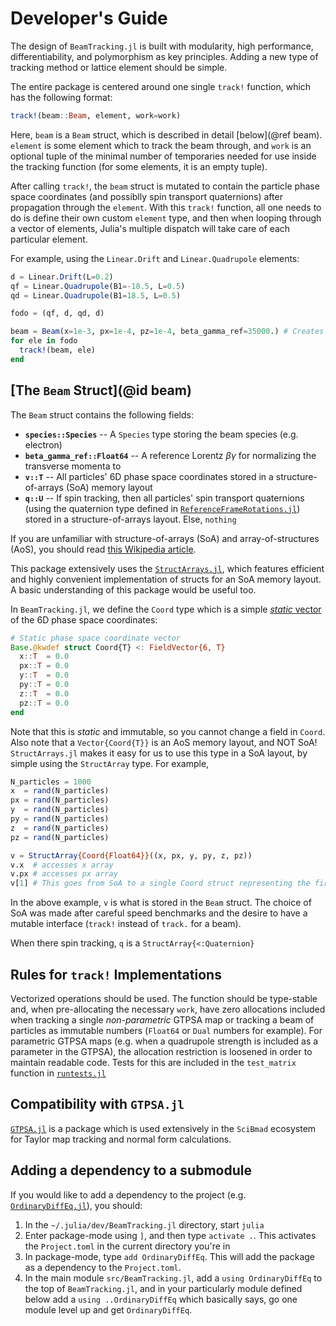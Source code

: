 # Developer's Guide

The design of `BeamTracking.jl` is built with modularity, high performance, differentiability, and polymorphism as key principles. Adding a new type of tracking method or lattice element should be simple.

The entire package is centered around one single `track!` function, which has the following format:

```julia
track!(beam::Beam, element, work=work)
```

Here, `beam` is a `Beam` struct, which is described in detail [below](@ref beam). `element` is some element which to track the beam through, and `work` is an optional tuple of the minimal number of temporaries needed for use inside the tracking function (for some elements, it is an empty tuple). 

After calling `track!`, the `beam` struct is mutated to contain the particle phase space coordinates (and possiblly spin transport quaternions) after propagation through the `element`. With this `track!` function, all one needs to do is define their own custom `element` type, and then when looping through a vector of elements, Julia's multiple dispatch will take care of each particular element.

For example, using the `Linear.Drift` and `Linear.Quadrupole` elements:

```julia
d = Linear.Drift(L=0.2)
qf = Linear.Quadrupole(B1=-18.5, L=0.5)
qd = Linear.Quadrupole(B1=18.5, L=0.5)

fodo = (qf, d, qd, d)

beam = Beam(x=1e-3, px=1e-4, pz=1e-4, beta_gamma_ref=35000.) # Creates a Beam with one particle
for ele in fodo
  track!(beam, ele)
end
```

## [The `Beam` Struct](@id beam)

The `Beam` struct contains the following fields:

- **`species::Species`** -- A `Species` type storing the beam species (e.g. electron)
- **`beta_gamma_ref::Float64`**   -- A reference Lorentz $\beta\gamma$ for normalizing the transverse momenta to
- **`v::T`** -- All particles' 6D phase space coordinates stored in a structure-of-arrays (SoA) memory layout
- **`q::U`** -- If spin tracking, then all particles' spin transport quaternions (using the quaternion type defined in [`ReferenceFrameRotations.jl`](https://github.com/JuliaSpace/ReferenceFrameRotations.jl)) stored in a structure-of-arrays layout. Else, `nothing`

If you are unfamiliar with structure-of-arrays (SoA) and array-of-structures (AoS), you should read [this Wikipedia article](https://en.wikipedia.org/wiki/AoS_and_SoA).

This package extensively uses the [`StructArrays.jl`](https://github.com/JuliaArrays/StructArrays.jl), which features efficient and highly convenient implementation of structs for an SoA memory layout. A basic understanding of this package would be useful too.

In `BeamTracking.jl`, we define the `Coord` type which is a simple [*static* vector](https://github.com/JuliaArrays/StaticArrays.jl) of the 6D phase space coordinates:

```julia
# Static phase space coordinate vector
Base.@kwdef struct Coord{T} <: FieldVector{6, T} 
  x::T  = 0.0
  px::T = 0.0
  y::T  = 0.0
  py::T = 0.0
  z::T  = 0.0
  pz::T = 0.0
end
```

Note that this is *static* and immutable, so you cannot change a field in `Coord`. Also note that a `Vector{Coord{T}}` is an AoS memory layout, and NOT SoA! `StructArrays.jl` makes it easy for us to use this type in a SoA layout, by simple using the `StructArray` type. For example,

```julia
N_particles = 1000
x  = rand(N_particles)
px = rand(N_particles)
y  = rand(N_particles)
py = rand(N_particles)
z  = rand(N_particles)
pz = rand(N_particles)

v = StructArray{Coord{Float64}}((x, px, y, py, z, pz))
v.x  # accesses x array
v.px # accesses px array
v[1] # This goes from SoA to a single Coord struct representing the first Coord! 
```
In the above example, `v` is what is stored in the `Beam` struct. The choice of SoA was made after careful speed benchmarks and the desire to have a mutable interface (`track!` instead of `track.` for a beam).

When there spin tracking, `q`  is a `StructArray{<:Quaternion}`

## Rules for `track!` Implementations

Vectorized operations should be used. The function should be type-stable and, when pre-allocating the necessary `work`, have zero allocations included when tracking a single _non-parametric_ GTPSA map or tracking a beam of particles as immutable numbers (`Float64` or `Dual` numbers for example). For parametric GTPSA maps (e.g. when a quadrupole strength is included as a parameter in the GTPSA), the allocation restriction is loosened in order to maintain readable code. Tests for this are included in the `test_matrix` function in [`runtests.jl`](https://github.com/bmad-sim/BeamTracking.jl/blob/main/test/runtests.jl)

## Compatibility with `GTPSA.jl`

[`GTPSA.jl`](https://github.com/bmad-sim/GTPSA.jl) is a package which is used extensively in the `SciBmad` ecosystem for Taylor map tracking and normal form calculations. 

## Adding a dependency to a submodule

If you would like to add a dependency to the project (e.g. [`OrdinaryDiffEq.jl`](https://github.com/SciML/OrdinaryDiffEq.jl)), you should:

1. In the `~/.julia/dev/BeamTracking.jl` directory, start `julia`
2. Enter package-mode using `]`, and then type `activate .`. This activates the `Project.toml` in the current directory you're in
3. In package-mode, type `add OrdinaryDiffEq`. This will add the package as a dependency to the `Project.toml`.
4. In the main module `src/BeamTracking.jl`, add a `using OrdinaryDiffEq` to the top of `BeamTracking.jl`, and in your particularly module defined below add a `using ..OrdinaryDiffEq` which basically says, go one module level up and get `OrdinaryDiffEq`.
